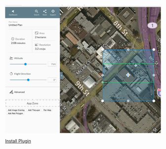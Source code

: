 ![](/assets/mapapi.jpg)

[Install Plugin](https://www.dronedeploy.com/app2/applications/58af749e9d510245b3faeca1/install)

